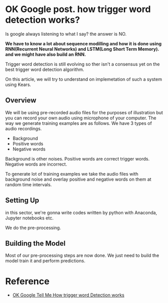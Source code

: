 # OK Google post. how trigger word detection works?


Is google always listening to what I say? the answer is NO.


**We have to know a lot about sequence modilling and how it is done using RNN(Recurrent Neural Networks) and LSTM(Long Short Term Memory). and we might have also build an RNN.**

Trigger word detection is still evolving so ther isn't a consensus yet on the best trigger word detection algorithm.

On this article, we will try to understand on implemetation of such a system using Kears.

## Overview
We will be using pre-recorded audio files for the purposes of illustration but you can record your own audio using microphone of your computer. The way we generate training examples are as follows. We have 3 types of audio recordings.

- Background
- Positive words
- Negative words

Background is other noises. Positive words are correct trigger words. Negative words are incorrect.

To generate lot of training examples we take the audio files with background noise and overlay positive and negative words on them at random time intervals. 


## Setting Up
in this sector, we're gonna write codes written by python with Anaconda, Jupyter notebooks etc.

We do the pre-processing.

## Building the Model

Most of our pre-processing steps are now done. We just need to build the model train it and perform predictions.



# Reference
- [OK Google Tell Me How trigger word Detection works](https://medium.com/x8-the-ai-community/ok-google-tell-me-how-trigger-word-detection-works-f6f877e2cd8b)
